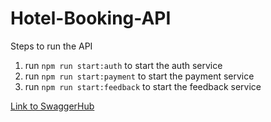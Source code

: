 # Hotel-Booking-API

Steps to run the API
1. run   `npm run start:auth` to start the auth service
2. run   `npm run start:payment` to start the payment service
2. run   `npm run start:feedback` to start the feedback service

[Link to SwaggerHub](https://app.swaggerhub.com/apis/ASHWINPRABHU2001/Hotel_Booking_API/1.0.0)

